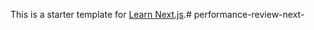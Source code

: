 This is a starter template for [Learn Next.js](https://nextjs.org/learn).#   p e r f o r m a n c e - r e v i e w - n e x t -  
 